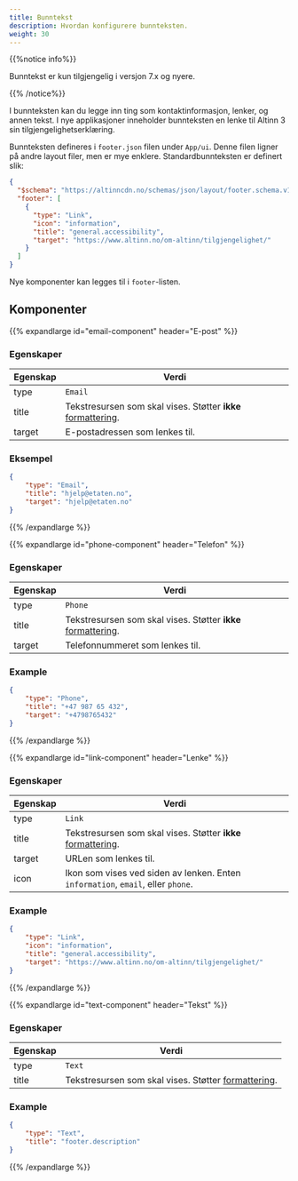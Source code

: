 ```yaml
---
title: Bunntekst
description: Hvordan konfigurere bunnteksten.
weight: 30
---
```


{{%notice info%}}

Bunntekst er kun tilgjengelig i versjon 7.x og nyere.

{{% /notice%}}

I bunnteksten kan du legge inn ting som kontaktinformasjon, lenker, og annen tekst. I nye applikasjoner inneholder bunnteksten en lenke til Altinn 3 sin tilgjengelighetserklæring.

Bunnteksten defineres i `footer.json` filen under `App/ui`. Denne filen ligner på andre layout filer, men er mye enklere. Standardbunnteksten er definert slik:

```json
{
  "$schema": "https://altinncdn.no/schemas/json/layout/footer.schema.v1.json",
  "footer": [
    {
      "type": "Link",
      "icon": "information",
      "title": "general.accessibility",
      "target": "https://www.altinn.no/om-altinn/tilgjengelighet/"
    }
  ]
}
```

Nye komponenter kan legges til i `footer`-listen.

## Komponenter

{{% expandlarge id="email-component" header="E-post" %}}

### Egenskaper

| Egenskap | Verdi                                                                                                                |
| -------- | -------------------------------------------------------------------------------------------------------------------- |
| type     | `Email`                                                                                                              |
| title    | Tekstresursen som skal vises. Støtter **ikke** [formattering](/nb/app/development/ux/texts/#formatering-av-tekster). |
| target   | E-postadressen som lenkes til.                                                                                       |

### Eksempel

```json
{
    "type": "Email",
    "title": "hjelp@etaten.no",
    "target": "hjelp@etaten.no"
}
```

{{% /expandlarge %}}

{{% expandlarge id="phone-component" header="Telefon" %}}

### Egenskaper

| Egenskap | Verdi                                                                                                                |
| -------- | -------------------------------------------------------------------------------------------------------------------- |
| type     | `Phone`                                                                                                              |
| title    | Tekstresursen som skal vises. Støtter **ikke** [formattering](/nb/app/development/ux/texts/#formatering-av-tekster). |
| target   | Telefonnummeret som lenkes til.                                                                                      |

### Example

```json
{
    "type": "Phone",
    "title": "+47 987 65 432",
    "target": "+4798765432"
}
```

{{% /expandlarge %}}

{{% expandlarge id="link-component" header="Lenke" %}}

### Egenskaper

| Egenskap | Verdi                                                                                                                |
| -------- | -------------------------------------------------------------------------------------------------------------------- |
| type     | `Link`                                                                                                               |
| title    | Tekstresursen som skal vises. Støtter **ikke** [formattering](/nb/app/development/ux/texts/#formatering-av-tekster). |
| target   | URLen som lenkes til.                                                                                                |
| icon     | Ikon som vises ved siden av lenken. Enten `information`, `email`, eller `phone`.                                     |

### Example

```json
{
    "type": "Link",
    "icon": "information",
    "title": "general.accessibility",
    "target": "https://www.altinn.no/om-altinn/tilgjengelighet/"
}
```

{{% /expandlarge %}}

{{% expandlarge id="text-component" header="Tekst" %}}

### Egenskaper

| Egenskap | Verdi                                                                                                       |
| -------- | ----------------------------------------------------------------------------------------------------------- |
| type     | `Text`                                                                                                      |
| title    | Tekstresursen som skal vises. Støtter [formattering](nb//app/development/ux/texts/#formatering-av-tekster). |

### Example

```json
{
    "type": "Text",
    "title": "footer.description"
}
```

{{% /expandlarge %}}
